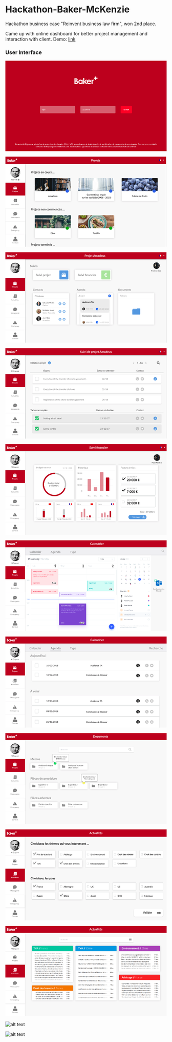 # Hackathon-Baker-McKenzie
 Hackathon business case "Reinvent business law firm", won 2nd place.

Came up with online dashboard for better project management and interaction with client. 
Demo: [link](http://goo.gl/WoBChD)

### User Interface
![alt text](https://github.com/eryndi/Hackathon-Baker-McKenzie/blob/master/DEMO_Screen_shots/BAKER01.png "Sign_in")

![alt text](https://github.com/eryndi/Hackathon-Baker-McKenzie/blob/master/DEMO_Screen_shots/BAKER02.png "Projects")

![alt text](https://github.com/eryndi/Hackathon-Baker-McKenzie/blob/master/DEMO_Screen_shots/BAKER03.png "Project overview")

![alt text](https://github.com/eryndi/Hackathon-Baker-McKenzie/blob/master/DEMO_Screen_shots/BAKER04.png "Project Dashboard")

![alt text](https://github.com/eryndi/Hackathon-Baker-McKenzie/blob/master/DEMO_Screen_shots/BAKER05.png "Financial Dashboard")

![alt text](https://github.com/eryndi/Hackathon-Baker-McKenzie/blob/master/DEMO_Screen_shots/BAKER06.png "Calendar")

![alt text](https://github.com/eryndi/Hackathon-Baker-McKenzie/blob/master/DEMO_Screen_shots/BAKER07.png "Upcoming Events")

![alt text](https://github.com/eryndi/Hackathon-Baker-McKenzie/blob/master/DEMO_Screen_shots/BAKER08.png "Doc Archive")

![alt text](https://github.com/eryndi/Hackathon-Baker-McKenzie/blob/master/DEMO_Screen_shots/BAKER09.png "News digest 01")

![alt text](https://github.com/eryndi/Hackathon-Baker-McKenzie/blob/master/DEMO_Screen_shots/BAKER10.png "News digest 02")

![alt text](https://github.com/eryndi/Hackathon-Baker-McKenzie/blob/master/DEMO_Screen_shots/BAKER011.png "News digest 03")

![alt text](https://github.com/eryndi/Hackathon-Baker-McKenzie/blob/master/DEMO_Screen_shots/BAKER012.png "Legal emergency")
